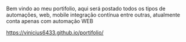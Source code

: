 Bem vindo ao meu portifolio, aqui será postado todos os tipos de automações, web, mobile integração contínua entre outras, atualmente conta apenas com automação WEB

https://vinicius6433.github.io/portifolio/
